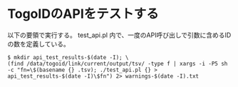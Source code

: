 # TogoIDのAPIをテストする

以下の要領で実行する。
test_api.pl 内で、一度のAPI呼び出しで引数に含めるIDの数を定義している。
```
$ mkdir api_test_results-$(date -I); \
(find /data/togoid/link/current/output/tsv/ -type f | xargs -i -P5 sh -c "fn=\$(basename {} .tsv); ./test_api.pl {} > api_test_results-$(date -I)\$fn") 2> warnings-$(date -I).txt
```
